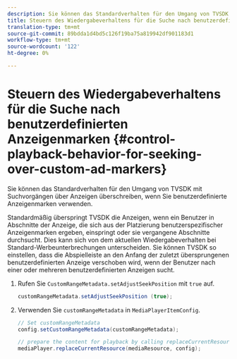 ```yaml
---
description: Sie können das Standardverhalten für den Umgang von TVSDK mit Suchvorgängen über Anzeigen überschreiben, wenn Sie benutzerdefinierte Anzeigenmarken verwenden.
title: Steuern des Wiedergabeverhaltens für die Suche nach benutzerdefinierten Anzeigenmarken
translation-type: tm+mt
source-git-commit: 89bdda1d4bd5c126f19ba75a819942df901183d1
workflow-type: tm+mt
source-wordcount: '122'
ht-degree: 0%

---
```



# Steuern des Wiedergabeverhaltens für die Suche nach benutzerdefinierten Anzeigenmarken {#control-playback-behavior-for-seeking-over-custom-ad-markers}

Sie können das Standardverhalten für den Umgang von TVSDK mit Suchvorgängen über Anzeigen überschreiben, wenn Sie benutzerdefinierte Anzeigenmarken verwenden.

Standardmäßig überspringt TVSDK die Anzeigen, wenn ein Benutzer in Abschnitte der Anzeige, die sich aus der Platzierung benutzerspezifischer Anzeigenmarken ergeben, einspringt oder sie vergangene Abschnitte durchsucht. Dies kann sich von dem aktuellen Wiedergabeverhalten bei Standard-Werbeunterbrechungen unterscheiden. Sie können TVSDK so einstellen, dass die Abspielleiste an den Anfang der zuletzt übersprungenen benutzerdefinierten Anzeige verschoben wird, wenn der Benutzer nach einer oder mehreren benutzerdefinierten Anzeigen sucht.

1. Rufen Sie `CustomRangeMetadata.setAdjustSeekPosition` mit `true` auf.

   ```java
   customRangeMetadata.setAdjustSeekPosition (true);
   ```

1. Verwenden Sie `customRangeMetadata` in `MediaPlayerItemConfig`.

   ```java
   // Set customRangeMetadata 
   config.setCustomRangeMetadata(customRangeMetadata); 
   
   // prepare the content for playback by calling replaceCurrentResource 
   mediaPlayer.replaceCurrentResource(mediaResource, config); 
   ```

